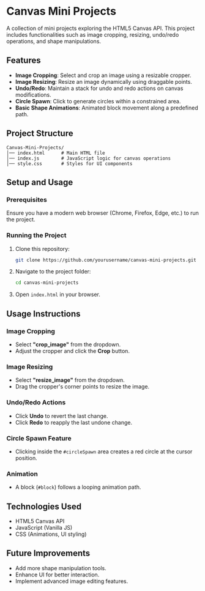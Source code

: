 # Canvas Mini Projects

A collection of mini projects exploring the HTML5 Canvas API. This project includes functionalities such as image cropping, resizing, undo/redo operations, and shape manipulations.

## Features

- **Image Cropping**: Select and crop an image using a resizable cropper.
- **Image Resizing**: Resize an image dynamically using draggable points.
- **Undo/Redo**: Maintain a stack for undo and redo actions on canvas modifications.
- **Circle Spawn**: Click to generate circles within a constrained area.
- **Basic Shape Animations**: Animated block movement along a predefined path.

## Project Structure

```
Canvas-Mini-Projects/
│── index.html      # Main HTML file
│── index.js        # JavaScript logic for canvas operations
│── style.css       # Styles for UI components
```

## Setup and Usage

### Prerequisites
Ensure you have a modern web browser (Chrome, Firefox, Edge, etc.) to run the project.

### Running the Project
1. Clone this repository:
   ```sh
   git clone https://github.com/yourusername/canvas-mini-projects.git
   ```
2. Navigate to the project folder:
   ```sh
   cd canvas-mini-projects
   ```
3. Open `index.html` in your browser.

## Usage Instructions

### Image Cropping
- Select **"crop_image"** from the dropdown.
- Adjust the cropper and click the **Crop** button.

### Image Resizing
- Select **"resize_image"** from the dropdown.
- Drag the cropper's corner points to resize the image.

### Undo/Redo Actions
- Click **Undo** to revert the last change.
- Click **Redo** to reapply the last undone change.

### Circle Spawn Feature
- Clicking inside the `#circleSpawn` area creates a red circle at the cursor position.

### Animation
- A block (`#block`) follows a looping animation path.

## Technologies Used
- HTML5 Canvas API
- JavaScript (Vanilla JS)
- CSS (Animations, UI styling)

## Future Improvements
- Add more shape manipulation tools.
- Enhance UI for better interaction.
- Implement advanced image editing features.



